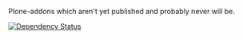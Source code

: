 Plone-addons which aren't yet published and probably never will be.

[![Dependency Status](https://dependencyci.com/github/ida/adi/badge)](https://dependencyci.com/github/ida/adi)
